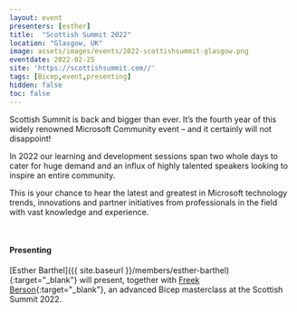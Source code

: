 ```yaml
---
layout: event
presenters: [esther]
title:  "Scottish Summit 2022"
location: "Glasgow, UK"
image: assets/images/events/2022-scottishsummit-glasgow.png
eventdate: 2022-02-25
site: 'https://scottishsummit.com//'
tags: [Bicep,event,presenting]
hidden: false
toc: false
---
```

Scottish Summit is back and bigger than ever.
It’s the fourth year of this widely renowned Microsoft Community event – and it certainly will not disappoint!

In 2022 our learning and development sessions span two whole days to cater for huge demand and an influx of highly talented speakers looking to inspire an entire community.

This is your chance to hear the latest and greatest in Microsoft technology trends, innovations and partner initiatives from professionals in the field with vast knowledge and experience.

&nbsp;

#### Presenting
[Esther Barthel]({{ site.baseurl }}/members/esther-barthel){:target="_blank"} will present, together with [Freek Berson](https://www.linkedin.com/in/freekberson/){:target="_blank"}, an advanced Bicep masterclass at the Scottish Summit 2022.